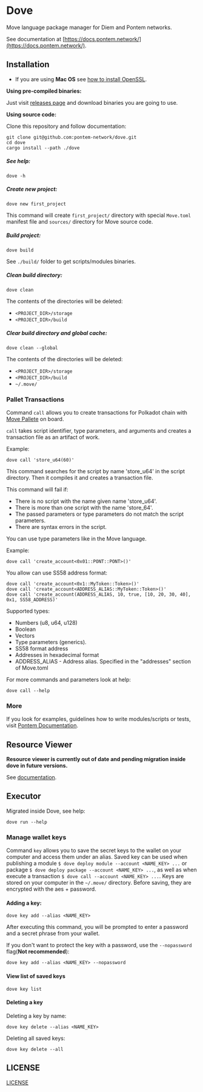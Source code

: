 # Dove

Move language package manager for Diem and Pontem networks.

See documentation at [https://docs.pontem.network/](https://docs.pontem.network/).

## Installation

* If you are using **Mac OS** see [how to install OpenSSL](https://github.com/pontem-network/dove/issues/147#issuecomment-946744809).

**Using pre-compiled binaries:**

Just visit [releases page](https://github.com/pontem-network/move-tools/releases) and download binaries you are going to use.

**Using source code:**

Clone this repository and follow documentation:

```shell script
git clone git@github.com:pontem-network/dove.git
cd dove
cargo install --path ./dove
```

##### See help:

```shell script
dove -h
```

##### Create new project:

```shell script
dove new first_project 
```

This command will create `first_project/` directory with special `Move.toml` manifest file and `sources/` directory for Move source code. 

##### Build project:

```shell script
dove build
```
See `./build/` folder to get scripts/modules binaries.

##### Clean build directory:
```shell script
dove clean
```
The contents of the directories will be deleted:
- `<PROJECT_DIR>/storage`
- `<PROJECT_DIR>/build`

##### Clear build directory and global cache:
```shell script
dove clean --global
```
The contents of the directories will be deleted:
- `<PROJECT_DIR>/storage`
- `<PROJECT_DIR>/build`
- `~/.move/`

### Pallet Transactions

Command `call` allows you to create transactions for Polkadot chain with [Move Pallete](https://github.com/pontem-network/sp-move) on board.

`call` takes script identifier, type parameters, and arguments and creates a transaction file as an artifact of work.

Example:
```shell script
dove call 'store_u64(60)'
```

This command searches for the script by name 'store_u64' in the script directory. Then it compiles it and creates a transaction file.

This command will fail if:

- There is no script with the name given name 'store_u64'.
- There is more than one script with the name 'store_64'.
- The passed parameters or type parameters do not match the script parameters.
- There are syntax errors in the script.

You can use type parameters like in the Move language.

Example:

```shell script
dove call 'create_account<0x01::PONT::PONT>()'
```

You allow can use SS58 address format:

```shell script
dove call 'create_account<0x1::MyToken::Token>()'
dove call 'create_account<ADDRESS_ALIAS::MyToken::Token>()'
dove call 'create_account(ADDRESS_ALIAS, 10, true, [10, 20, 30, 40], 0x1, SS58_ADDRESS)'
```

Supported types:

* Numbers (u8, u64, u128)
* Boolean
* Vectors
* Type parameters (generics).
* SS58 format address
* Addresses in hexadecimal format
* ADDRESS_ALIAS - Address alias. Specified in the "addresses" section of Move.toml

For more commands and parameters look at help:

```shell script
dove call --help
```

### More

If you look for examples, guidelines how to write modules/scripts or tests, visit [Pontem Documentation](https://docs.pontem.network/03.-move-vm/compiler_and_toolset).
 
## Resource Viewer

**Resource viewer is currently out of date and pending migration inside dove in future versions.**

See [documentation](/resource-viewer/README.md).

## Executor

Migrated inside Dove, see help:

```shell script
dove run --help
```

### Manage wallet keys

Command `key` allows you to save the secret keys to the wallet on your computer and access them under an alias.
Saved key can be used when publishing a module `$ dove deploy module --account <NAME_KEY> ...` or package `$ dove deploy package --account <NAME_KEY> ...`, as well as when execute a transaction `$ dove call --account <NAME_KEY> ...`.
Keys are stored on your computer in the `~/.move/` directory. Before saving, they are encrypted with the aes + password.

#### Adding a key:

```shell
dove key add --alias <NAME_KEY>
```
After executing this command, you will be prompted to enter a password and a secret phrase from your wallet.

If you don't want to protect the key with a password, use the `--nopassword` flag(**Not recommended**):

```shell
dove key add --alias <NAME_KEY> --nopassword
```

#### View list of saved keys

```shell
dove key list
```

#### Deleting a key

Deleting a key by name:

```shell
dove key delete --alias <NAME_KEY>
```

Deleting all saved keys:

```shell
dove key delete --all
```

## LICENSE

[LICENSE](/LICENSE)

